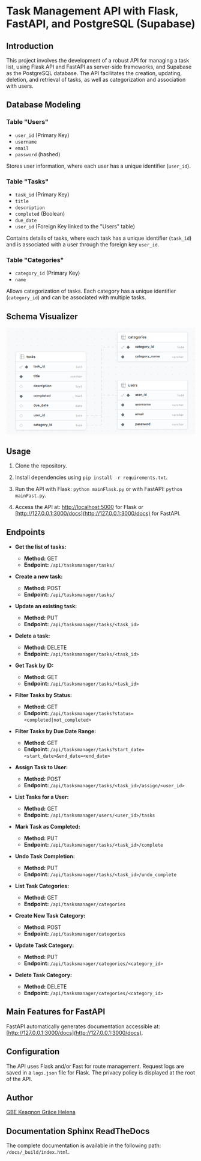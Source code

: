 # Task Management API with Flask, FastAPI, and PostgreSQL (Supabase)

## Introduction

This project involves the development of a robust API for managing a task list, using Flask API and FastAPI as server-side frameworks, and Supabase as the PostgreSQL database. The API facilitates the creation, updating, deletion, and retrieval of tasks, as well as categorization and association with users.

## Database Modeling

### Table "Users"

- `user_id` (Primary Key)
- `username`
- `email`
- `password` (hashed)

Stores user information, where each user has a unique identifier (`user_id`).

### Table "Tasks"

- `task_id` (Primary Key)
- `title`
- `description`
- `completed` (Boolean)
- `due_date`
- `user_id` (Foreign Key linked to the "Users" table)

Contains details of tasks, where each task has a unique identifier (`task_id`) and is associated with a user through the foreign key `user_id`.

### Table "Categories"

- `category_id` (Primary Key)
- `name`

Allows categorization of tasks. Each category has a unique identifier (`category_id`) and can be associated with multiple tasks.

## Schema Visualizer

![Schema Visualizer](images/schema_visualizer.png)

## Usage

1. Clone the repository.

2. Install dependencies using `pip install -r requirements.txt`.

3. Run the API with Flask: `python mainFlask.py` or with FastAPI: `python mainFast.py`.

4. Access the API at: [http://localhost:5000](http://localhost:5000) for Flask or [http://127.0.0.1:3000/docs](http://127.0.0.1:3000/docs) for FastAPI.


## Endpoints

- **Get the list of tasks:**
  - **Method:** GET
  - **Endpoint:** `/api/tasksmanager/tasks/`

- **Create a new task:**
  - **Method:** POST
  - **Endpoint:** `/api/tasksmanager/tasks/`

- **Update an existing task:**
  - **Method:** PUT
  - **Endpoint:** `/api/tasksmanager/tasks/<task_id>`

- **Delete a task:**
  - **Method:** DELETE
  - **Endpoint:** `/api/tasksmanager/tasks/<task_id>`

- **Get Task by ID:**
  - **Method:** GET
  - **Endpoint:** `/api/tasksmanager/tasks/<task_id>`

- **Filter Tasks by Status:**
  - **Method:** GET
  - **Endpoint:** `/api/tasksmanager/tasks?status=<completed|not_completed>`

- **Filter Tasks by Due Date Range:**
  - **Method:** GET
  - **Endpoint:** `/api/tasksmanager/tasks?start_date=<start_date>&end_date=<end_date>`

- **Assign Task to User:**
  - **Method:** POST
  - **Endpoint:** `/api/tasksmanager/tasks/<task_id>/assign/<user_id>`

- **List Tasks for a User:**
  - **Method:** GET
  - **Endpoint:** `/api/tasksmanager/users/<user_id>/tasks`

- **Mark Task as Completed:**
  - **Method:** PUT
  - **Endpoint:** `/api/tasksmanager/tasks/<task_id>/complete`

- **Undo Task Completion:**
  - **Method:** PUT
  - **Endpoint:** `/api/tasksmanager/tasks/<task_id>/undo_complete`

- **List Task Categories:**
  - **Method:** GET
  - **Endpoint:** `/api/tasksmanager/categories`

- **Create New Task Category:**
  - **Method:** POST
  - **Endpoint:** `/api/tasksmanager/categories`

- **Update Task Category:**
  - **Method:** PUT
  - **Endpoint:** `/api/tasksmanager/categories/<category_id>`

- **Delete Task Category:**
  - **Method:** DELETE
  - **Endpoint:** `/api/tasksmanager/categories/<category_id>`


## Main Features for FastAPI

FastAPI automatically generates documentation accessible at: [http://127.0.0.1:3000/docs](http://127.0.0.1:3000/docs).

## Configuration

The API uses Flask and/or Fast for route management. Request logs are saved in a `logs.json` file for Flask. The privacy policy is displayed at the root of the API.

## Author

[GBE Keagnon Grâce Helena](mailto:keagnon.gbe@gmail.com)

## Documentation Sphinx ReadTheDocs

The complete documentation is available in the following path: `/docs/_build/index.html`.

